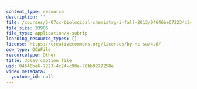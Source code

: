 ```yaml
---
content_type: resource
description: ''
file: /courses/5-07sc-biological-chemistry-i-fall-2013/04646be672234c24c90e76bb9277258e_qa8IepmE5Mw.srt
file_size: 33906
file_type: application/x-subrip
learning_resource_types: []
license: https://creativecommons.org/licenses/by-nc-sa/4.0/
ocw_type: OCWFile
resourcetype: Other
title: 3play caption file
uid: 04646be6-7223-4c24-c90e-76bb9277258e
video_metadata:
  youtube_id: null
---
```

